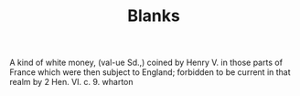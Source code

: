 ---
title: Blanks
letter: B
permalink: "/definitions/blanks.html"
body: A kind of white money, (val-ue Sd.,) coined by Henry V. in those parts of France
  which were then subject to England; forbidden to be current in that realm by 2 Hen.
  VI. c. 9. wharton
published_at: '2018-07-07'
layout: post
---